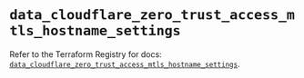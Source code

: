 # `data_cloudflare_zero_trust_access_mtls_hostname_settings`

Refer to the Terraform Registry for docs: [`data_cloudflare_zero_trust_access_mtls_hostname_settings`](https://registry.terraform.io/providers/cloudflare/cloudflare/5.9.0/docs/data-sources/zero_trust_access_mtls_hostname_settings).
